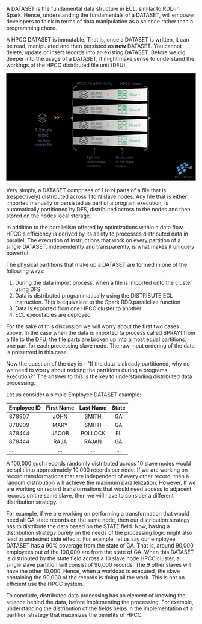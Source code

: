A DATASET is the fundamental data structure in ECL, similar to RDD in Spark. Hence, understanding the fundamentals of a DATASET, will empower developers to think in terms of data manipulation as a science rather than a programming chore.

A HPCC DATASET is immutable. That is, once a DATASET is written, it can be read, manipulated and then persisted as **new** DATASET. You cannot delete, update or insert records into an existing DATASET. Before we dig deeper into the usage of a DATASET, it might make sense to understand the workings of the HPCC distributed file unit (DFU). 

<img src="/assets/images/hpcc_fs.jpeg"/>

Very simply, a DATASET comprises of 1 to N parts of a file that is (respectively) distributed across 1 to N slave nodes. Any file that is either imported manually or persisted as part of a program execution, is automatically partitioned by DFS, distributed across to the nodes and then stored on the nodes local storage. 

In addition to the parallelism offered by optimizations within a data flow, HPCC's efficiency is derived by its ability to processes distributed data in parallel. The execution of instructions that work on every partition of a single DATASET, independently and transparently, is what makes it uniquely powerful.  

The physical partitions that make up a DATASET are formed in one of the following ways:

1. During the data import process, when a file is imported onto the cluster using DFS
1. Data is distributed programmatically using the DISTRIBUTE ECL instruction. This is equivalent to the Spark RDD.parallelize function
1. Data is exported from one HPCC cluster to another
1. ECL executables are deployed

For the sake of this discussion we will worry about the first two cases above. In the case when the data is imported (a process called SPRAY) from a file to the DFU, the file parts are broken up into almost equal partitions, one part for each processing slave node. The raw input ordering of the data is preserved in this case.

Now the question of the day is - "If the data is already partitioned, why do we need to worry about redoing the partitions during a programs execution?" The answer to this is the key to understanding distributed data processing. 

Let us consider a simple Employee DATASET example:


| Employee ID   | First Name    | Last Name     |    State      |
| ------------- |:-------------:|:-------------:|:-------------:|
|878907|JOHN|SMITH|GA|
|878909|MARY|SMITH|GA|
|878444|JACOB|POLLOCK|FL|
|878444|RAJA|RAJAN|GA|
|...|...|...|...|

A 100,000 such records randomly distributed across 10 slave nodes would be split into approximately 10,000 records per node. If we are working on record transformations that are independent of every other record, then a random distribution will achieve the maximum parallelization. However, If we are working on record transformations that would need access to adjacent records on the same slave, then we will have to consider a different distribution strategy.

For example, if we are working on performing a transformation that would need all GA state records on the same node, then our distribution strategy has to distribute the data based on the STATE field. Now, basing a distribution strategy purely on the needs of the processing logic might also lead to undesired side effects. For example, let us say our employee DATASET has a 90% coverage from the state of GA. That is, around 90,000 employees out of the 100,000 are from the state of GA. When this DATASET is distributed by the state field across a 10 slave node HPCC cluster, a single slave partition will consist of 90,000 records. The 9 other slaves will have the other 10,000. Hence, when a workload is executed, the slave containing the 90,000 of the records is doing all the work. This is not an efficient use the HPCC system.

To conclude, distributed data processing has an element of knowing the science behind the data, before implementing the processing. For example, understanding the distribution of the fields helps in the implementation of a partition strategy that maximizes the benefits of HPCC.
